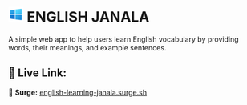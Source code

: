 # <img width="30px" src="./assets/logo.svg" /> ENGLISH JANALA

A simple web app to help users learn English vocabulary by providing words, their meanings, and example sentences.

## 🔗 Live Link:

🔹 **Surge:** [english-learning-janala.surge.sh](https://english-learning-janala.surge.sh/)
